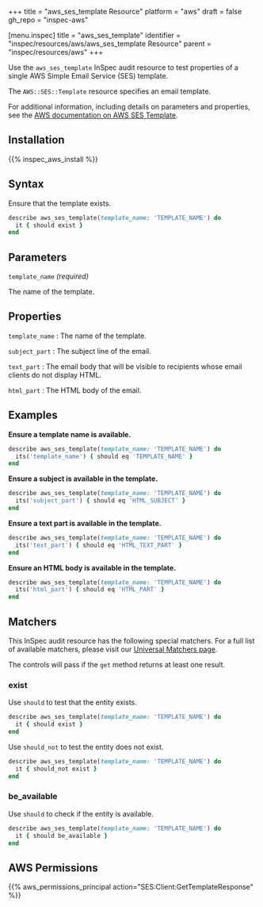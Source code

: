 +++
title = "aws_ses_template Resource"
platform = "aws"
draft = false
gh_repo = "inspec-aws"

[menu.inspec]
title = "aws_ses_template"
identifier = "inspec/resources/aws/aws_ses_template Resource"
parent = "inspec/resources/aws"
+++

Use the `aws_ses_template` InSpec audit resource to test properties of a single AWS Simple Email Service (SES) template.

The `AWS::SES::Template` resource specifies an email template.

For additional information, including details on parameters and properties, see the [AWS documentation on AWS SES Template](https://docs.aws.amazon.com/AWSCloudFormation/latest/UserGuide/aws-resource-ses-template.html).

## Installation

{{% inspec_aws_install %}}

## Syntax

Ensure that the template exists.

```ruby
describe aws_ses_template(template_name: 'TEMPLATE_NAME') do
  it { should exist }
end
```

## Parameters

`template_name` _(required)_

The name of the template.

## Properties

`template_name`
: The name of the template.

`subject_part`
: The subject line of the email.

`text_part`
: The email body that will be visible to recipients whose email clients do not display HTML.

`html_part`
: The HTML body of the email.

## Examples

**Ensure a template name is available.**

```ruby
describe aws_ses_template(template_name: 'TEMPLATE_NAME') do
  its('template_name') { should eq 'TEMPLATE_NAME' }
end
```

**Ensure a subject is available in the template.**

```ruby
describe aws_ses_template(template_name: 'TEMPLATE_NAME') do
  its('subject_part') { should eq 'HTML_SUBJECT' }
end
```

**Ensure a text part is available in the template.**

```ruby
describe aws_ses_template(template_name: 'TEMPLATE_NAME') do
  its('text_part') { should eq 'HTML_TEXT_PART' }
end
```

**Ensure an HTML body is available in the template.**

```ruby
describe aws_ses_template(template_name: 'TEMPLATE_NAME') do
  its('html_part') { should eq 'HTML_PART' }
end
```

## Matchers

This InSpec audit resource has the following special matchers. For a full list of available matchers, please visit our [Universal Matchers page](https://www.inspec.io/docs/reference/matchers/).

The controls will pass if the `get` method returns at least one result.

### exist

Use `should` to test that the entity exists.

```ruby
describe aws_ses_template(template_name: 'TEMPLATE_NAME') do
  it { should exist }
end
```

Use `should_not` to test the entity does not exist.

```ruby
describe aws_ses_template(template_name: 'TEMPLATE_NAME') do
  it { should_not exist }
end
```

### be_available

Use `should` to check if the entity is available.

```ruby
describe aws_ses_template(template_name: 'TEMPLATE_NAME') do
  it { should be_available }
end
```

## AWS Permissions

{{% aws_permissions_principal action="SES:Client:GetTemplateResponse" %}}
